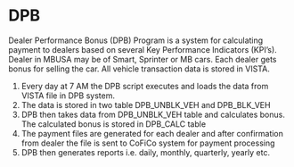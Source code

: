 # DPB

Dealer Performance Bonus (DPB) Program is a system for calculating payment to dealers based on several Key Performance Indicators (KPI’s).
Dealer in MBUSA may be of Smart, Sprinter or MB cars. Each dealer gets bonus for selling the car. All vehicle transaction data is stored in VISTA.

1.	Every day at 7 AM the DPB script executes and loads the data from VISTA file in DPB system.
2.	The data is stored in two table DPB_UNBLK_VEH and DPB_BLK_VEH 
3.	DPB then takes data from DPB_UNBLK_VEH table and calculates bonus. The calculated bonus is stored in DPB_CALC table
4.	The payment files are generated for each dealer and after confirmation from dealer the file is sent to CoFiCo system for payment processing
5.	DPB then generates reports i.e. daily, monthly, quarterly, yearly etc.
